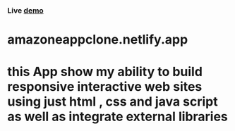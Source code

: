 ### Live [demo](https://amazoneappclone.netlify.app/)


# amazoneappclone.netlify.app
# this App show my ability to build responsive interactive web sites using just html , css and java script as well as integrate external libraries
